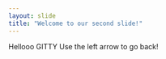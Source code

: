 ```yaml
---
layout: slide
title: "Welcome to our second slide!"
---
```

Hellooo GITTY
Use the left arrow to go back!
